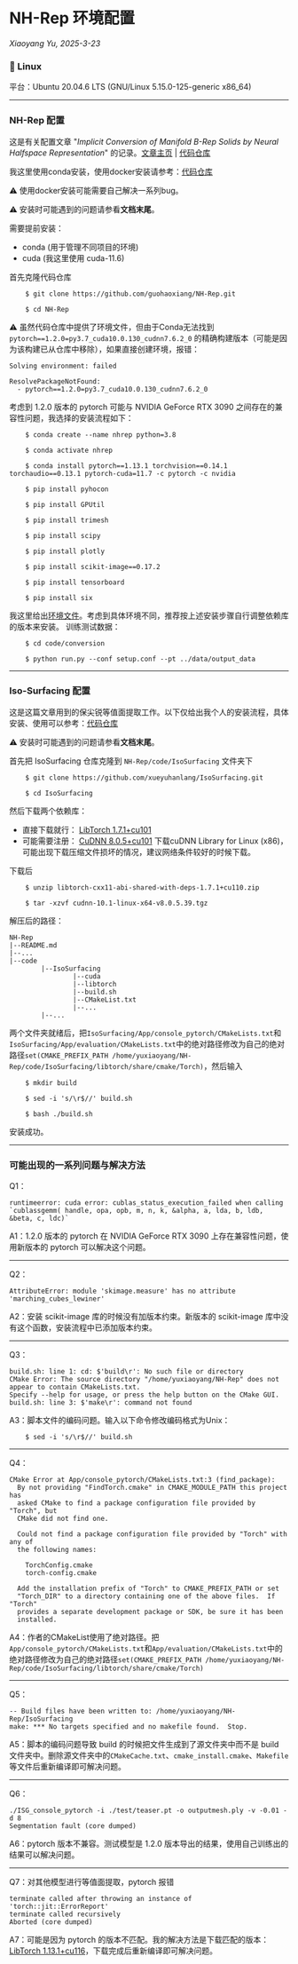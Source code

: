 # NH-Rep 环境配置

*Xiaoyang Yu, 2025-3-23*

### 🐧 Linux
平台：Ubuntu 20.04.6 LTS (GNU/Linux 5.15.0-125-generic x86_64)

---

### NH-Rep 配置

这是有关配置文章 "*Implicit Conversion of Manifold B-Rep Solids by Neural Halfspace Representation*" 的记录。[文章主页](https://guohaoxiang.github.io/projects/nhrep.html) | [代码仓库](https://github.com/guohaoxiang/NH-Rep)


我这里使用conda安装，使用docker安装请参考：[代码仓库](https://github.com/guohaoxiang/NH-Rep)

:warning: 使用docker安装可能需要自己解决一系列bug。

:warning: 安装时可能遇到的问题请参看**文档末尾**。

需要提前安装：
- conda (用于管理不同项目的环境)
- cuda (我这里使用 cuda-11.6)

首先克隆代码仓库

        $ git clone https://github.com/guohaoxiang/NH-Rep.git

        $ cd NH-Rep


:warning: 虽然代码仓库中提供了环境文件，但由于Conda无法找到 `pytorch==1.2.0=py3.7_cuda10.0.130_cudnn7.6.2_0` 的精确构建版本（可能是因为该构建已从仓库中移除），如果直接创建环境，报错：
```        
Solving environment: failed

ResolvePackageNotFound: 
  - pytorch==1.2.0=py3.7_cuda10.0.130_cudnn7.6.2_0
```
考虑到 1.2.0 版本的 pytorch 可能与 NVIDIA GeForce RTX 3090 之间存在的兼容性问题，我选择的安装流程如下：

        $ conda create --name nhrep python=3.8

        $ conda activate nhrep

        $ conda install pytorch==1.13.1 torchvision==0.14.1 torchaudio==0.13.1 pytorch-cuda=11.7 -c pytorch -c nvidia

        $ pip install pyhocon 

        $ pip install GPUtil

        $ pip install trimesh

        $ pip install scipy

        $ pip install plotly

        $ pip install scikit-image==0.17.2

        $ pip install tensorboard

        $ pip install six

我这里给出[环境文件](environment.yml)。考虑到具体环境不同，推荐按上述安装步骤自行调整依赖库的版本来安装。
训练测试数据：

        $ cd code/conversion

        $ python run.py --conf setup.conf --pt ../data/output_data


---

### Iso-Surfacing 配置
这是这篇文章用到的保尖锐等值面提取工作。以下仅给出我个人的安装流程，具体安装、使用可以参考：[代码仓库](https://github.com/xueyuhanlang/IsoSurfacing)

:warning: 安装时可能遇到的问题请参看**文档末尾**。

首先把 IsoSurfacing 仓库克隆到 `NH-Rep/code/IsoSurfacing` 文件夹下

        $ git clone https://github.com/xueyuhanlang/IsoSurfacing.git

        $ cd IsoSurfacing

然后下载两个依赖库：
- 直接下载就行：
[LibTorch 1.7.1+cu101](https://download.pytorch.org/libtorch/cu110/libtorch-cxx11-abi-shared-with-deps-1.7.1%2Bcu110.zip) 
- 可能需要注册：
[CuDNN 8.0.5+cu101](https://developer.nvidia.com/rdp/cudnn-archive)
下载cuDNN Library for Linux (x86)，可能出现下载压缩文件损坏的情况，建议网络条件较好的时候下载。

下载后

        $ unzip libtorch-cxx11-abi-shared-with-deps-1.7.1+cu110.zip

        $ tar -xzvf cudnn-10.1-linux-x64-v8.0.5.39.tgz

解压后的路径：
```
NH-Rep
|--README.md
|--...
|--code
        |--IsoSurfacing
                |--cuda
                |--libtorch
                |--build.sh
                |--CMakeList.txt
                |--...
        |--...
```

两个文件夹就绪后，把`IsoSurfacing/App/console_pytorch/CMakeLists.txt`和`IsoSurfacing/App/evaluation/CMakeLists.txt`中的绝对路径修改为自己的绝对路径`set(CMAKE_PREFIX_PATH /home/yuxiaoyang/NH-Rep/code/IsoSurfacing/libtorch/share/cmake/Torch)`，然后输入

        $ mkdir build 

        $ sed -i 's/\r$//' build.sh

        $ bash ./build.sh
安装成功。

---

### 可能出现的一系列问题与解决方法

Q1：
```
runtimeerror: cuda error: cublas_status_execution_failed when calling `cublassgemm( handle, opa, opb, m, n, k, &alpha, a, lda, b, ldb, &beta, c, ldc)`
```
A1：1.2.0 版本的 pytorch 在 NVIDIA GeForce RTX 3090 上存在兼容性问题，使用新版本的 pytorch 可以解决这个问题。

---

Q2：
```
AttributeError: module 'skimage.measure' has no attribute 'marching_cubes_lewiner'
```
A2：安装 scikit-image 库的时候没有加版本约束。新版本的 scikit-image 库中没有这个函数，安装流程中已添加版本约束。

---

Q3：
```
build.sh: line 1: cd: $'build\r': No such file or directory
CMake Error: The source directory "/home/yuxiaoyang/NH-Rep" does not appear to contain CMakeLists.txt.
Specify --help for usage, or press the help button on the CMake GUI.
build.sh: line 3: $'make\r': command not found
```
A3：脚本文件的编码问题。输入以下命令修改编码格式为Unix：

        $ sed -i 's/\r$//' build.sh

---

Q4：
```
CMake Error at App/console_pytorch/CMakeLists.txt:3 (find_package):
  By not providing "FindTorch.cmake" in CMAKE_MODULE_PATH this project has
  asked CMake to find a package configuration file provided by "Torch", but
  CMake did not find one.

  Could not find a package configuration file provided by "Torch" with any of
  the following names:

    TorchConfig.cmake
    torch-config.cmake

  Add the installation prefix of "Torch" to CMAKE_PREFIX_PATH or set
  "Torch_DIR" to a directory containing one of the above files.  If "Torch"
  provides a separate development package or SDK, be sure it has been
  installed.
```
A4：作者的CMakeList使用了绝对路径。把`App/console_pytorch/CMakeLists.txt`和`App/evaluation/CMakeLists.txt`中的绝对路径修改为自己的绝对路径`set(CMAKE_PREFIX_PATH /home/yuxiaoyang/NH-Rep/code/IsoSurfacing/libtorch/share/cmake/Torch)`

---

Q5：
 ```
 -- Build files have been written to: /home/yuxiaoyang/NH-Rep/IsoSurfacing
make: *** No targets specified and no makefile found.  Stop.
```
A5：脚本的编码问题导致 build 的时候把文件生成到了源文件夹中而不是 build 文件夹中。删除源文件夹中的`CMakeCache.txt`、`cmake_install.cmake`、`Makefile`等文件后重新编译即可解决问题。

---

Q6：
```
./ISG_console_pytorch -i ./test/teaser.pt -o outputmesh.ply -v -0.01 -d 8
Segmentation fault (core dumped)     
```
A6：pytorch 版本不兼容。测试模型是 1.2.0 版本导出的结果，使用自己训练出的结果可以解决问题。

---

Q7：对其他模型进行等值面提取，pytorch 报错
```
terminate called after throwing an instance of 'torch::jit::ErrorReport'
terminate called recursively
Aborted (core dumped)
```
A7：可能是因为 pytorch 的版本不匹配。我的解决方法是下载匹配的版本：[LibTorch 1.13.1+cu116](https://download.pytorch.org/libtorch/cu116/libtorch-cxx11-abi-shared-with-deps-1.13.1%2Bcu116.zip)，下载完成后重新编译即可解决问题。


